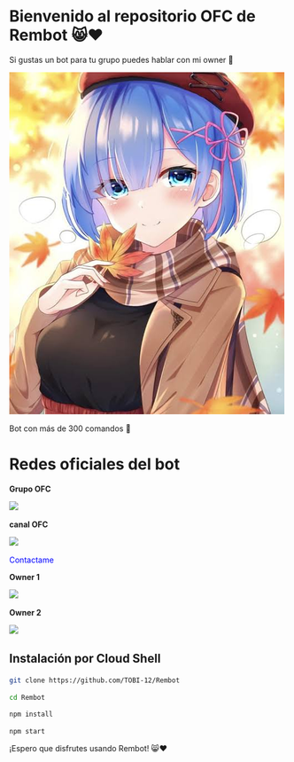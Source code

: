 # Bienvenido al repositorio OFC de Rembot 😸❤️

Si gustas un bot para tu grupo puedes hablar con mi owner 🐢 

![Logo de Rembot](Grupo.jpg)

Bot con más de 300 comandos 👑

# Redes oficiales del bot

**Grupo OFC**


[![](https://img.shields.io/badge/WhatsApp-25D366?style=for-the-badge&logo=whatsapp&logoColor=white)](https://chat.whatsapp.com/E9j3js91NjYAYQvGW6Et2T)



**canal OFC**

[![](https://img.shields.io/badge/WhatsApp%20Canal-25D366?style=for-the-badge&logo=whatsapp&logoColor=white)](https://whatsapp.com/channel/0029VapASNA9cDDT9yfhXr30)


<span style="color: blue">Contactame</span>


**Owner 1**

[![](https://img.shields.io/badge/WhatsApp-25D366?style=for-the-badge&logo=whatsapp&logoColor=white)](https://wa.me/+527421168105)


**Owner 2**

[![](https://img.shields.io/badge/WhatsApp-25D366?style=for-the-badge&logo=whatsapp&logoColor=white)](https://wa.me/+34613772401)


## Instalación por Cloud Shell

```bash
git clone https://github.com/TOBI-12/Rembot
```

```bash
cd Rembot
```

```bash
npm install
```
```bash
npm start
```




¡Espero que disfrutes usando Rembot! 😸❤️

